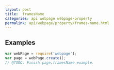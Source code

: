 ```yaml
---
layout: post
title:  framesName
categories: api webpage webpage-property
permalink: api/webpage/property/frames-name.html
---
```


## Examples

```javascript
var webPage = require('webpage');
var page = webPage.create();
// @TODO: Finish page.framesName example.
```








